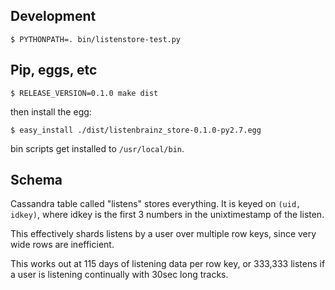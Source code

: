 
## Development

    $ PYTHONPATH=. bin/listenstore-test.py

## Pip, eggs, etc

    $ RELEASE_VERSION=0.1.0 make dist

then install the egg:

    $ easy_install ./dist/listenbrainz_store-0.1.0-py2.7.egg

bin scripts get installed to `/usr/local/bin`.


## Schema

Cassandra table called "listens" stores everything. It is keyed on `(uid,
idkey)`, where idkey is the first 3 numbers in the unixtimestamp of the
listen.

This effectively shards listens by a user over multiple row keys, since
very wide rows are inefficient.

This works out at 115 days of listening data per row key, or 333,333
listens if a user is listening continually with 30sec long tracks.

